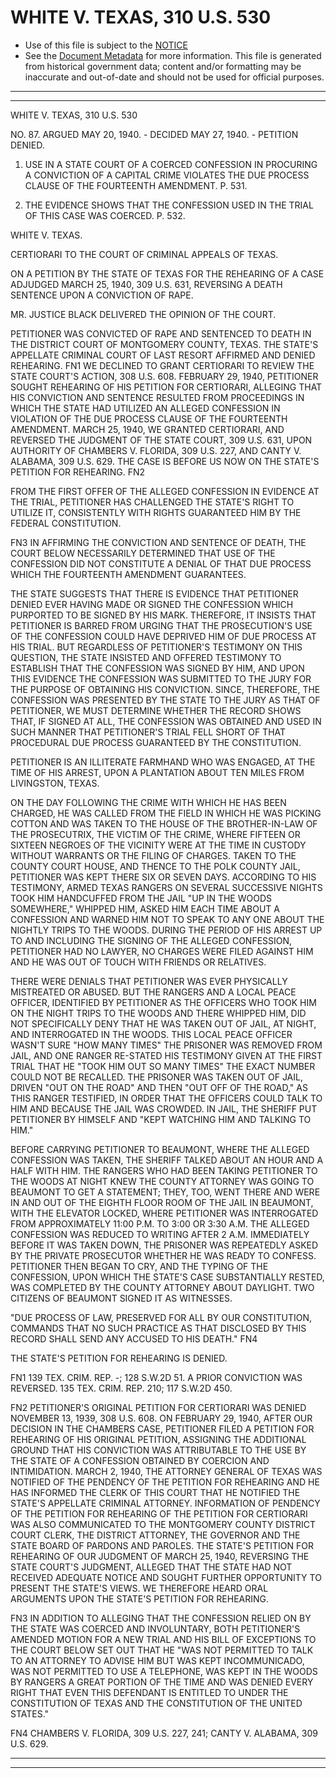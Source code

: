 ---
---

# WHITE V. TEXAS, 310 U.S. 530

* Use of this file is subject to the [NOTICE](https://github.com/publicdocs/notice/blob/master/NOTICE)
* See the [Document Metadata](../../../) for more information.
  This file is generated from historical government data; content and/or formatting may be inaccurate and out-of-date and should not be used for official purposes.

----------
----------

WHITE V. TEXAS, 310 U.S. 530

NO. 87.  ARGUED MAY 20, 1940.  - DECIDED MAY 27, 1940.  - PETITION DENIED.

1.  USE IN A STATE COURT OF A COERCED CONFESSION IN PROCURING A CONVICTION OF A CAPITAL CRIME VIOLATES THE DUE PROCESS CLAUSE OF THE FOURTEENTH AMENDMENT.  P. 531.

2.  THE EVIDENCE SHOWS THAT THE CONFESSION USED IN THE TRIAL OF THIS CASE WAS COERCED.  P. 532.

WHITE V. TEXAS.

CERTIORARI TO THE COURT OF CRIMINAL APPEALS OF TEXAS.

ON A PETITION BY THE STATE OF TEXAS FOR THE REHEARING OF A CASE ADJUDGED MARCH 25, 1940, 309 U.S. 631, REVERSING A DEATH SENTENCE UPON A CONVICTION OF RAPE.

MR. JUSTICE BLACK DELIVERED THE OPINION OF THE COURT.

PETITIONER WAS CONVICTED OF RAPE AND SENTENCED TO DEATH IN THE DISTRICT COURT OF MONTGOMERY COUNTY, TEXAS.  THE STATE'S APPELLATE CRIMINAL COURT OF LAST RESORT AFFIRMED AND DENIED REHEARING.  FN1  WE DECLINED TO GRANT CERTIORARI TO REVIEW THE STATE COURT'S ACTION, 308 U.S. 608.  FEBRUARY 29, 1940, PETITIONER SOUGHT REHEARING OF HIS PETITION FOR CERTIORARI, ALLEGING THAT HIS CONVICTION AND SENTENCE RESULTED FROM PROCEEDINGS IN WHICH THE STATE HAD UTILIZED AN ALLEGED CONFESSION IN VIOLATION OF THE DUE PROCESS CLAUSE OF THE FOURTEENTH AMENDMENT.  MARCH 25, 1940, WE GRANTED CERTIORARI, AND REVERSED THE JUDGMENT OF THE STATE COURT, 309 U.S. 631, UPON AUTHORITY OF CHAMBERS V. FLORIDA, 309 U.S. 227, AND CANTY V. ALABAMA, 309 U.S. 629.  THE CASE IS BEFORE US NOW ON THE STATE'S PETITION FOR REHEARING.  FN2

FROM THE FIRST OFFER OF THE ALLEGED CONFESSION IN EVIDENCE AT THE TRIAL, PETITIONER HAS CHALLENGED THE STATE'S RIGHT TO UTILIZE IT, CONSISTENTLY WITH RIGHTS GUARANTEED HIM BY THE FEDERAL CONSTITUTION.

FN3  IN AFFIRMING THE CONVICTION AND SENTENCE OF DEATH, THE COURT BELOW NECESSARILY DETERMINED THAT USE OF THE CONFESSION DID NOT CONSTITUTE A DENIAL OF THAT DUE PROCESS WHICH THE FOURTEENTH AMENDMENT GUARANTEES.

THE STATE SUGGESTS THAT THERE IS EVIDENCE THAT PETITIONER DENIED EVER HAVING MADE OR SIGNED THE CONFESSION WHICH PURPORTED TO BE SIGNED BY HIS MARK.  THEREFORE, IT INSISTS THAT PETITIONER IS BARRED FROM URGING THAT THE PROSECUTION'S USE OF THE CONFESSION COULD HAVE DEPRIVED HIM OF DUE PROCESS AT HIS TRIAL.  BUT REGARDLESS OF PETITIONER'S TESTIMONY ON THIS QUESTION, THE STATE INSISTED AND OFFERED TESTIMONY TO ESTABLISH THAT THE CONFESSION WAS SIGNED BY HIM, AND UPON THIS EVIDENCE THE CONFESSION WAS SUBMITTED TO THE JURY FOR THE PURPOSE OF OBTAINING HIS CONVICTION.  SINCE, THEREFORE, THE CONFESSION WAS PRESENTED BY THE STATE TO THE JURY AS THAT OF PETITIONER, WE MUST DETERMINE WHETHER THE RECORD SHOWS THAT, IF SIGNED AT ALL, THE CONFESSION WAS OBTAINED AND USED IN SUCH MANNER THAT PETITIONER'S TRIAL FELL SHORT OF THAT PROCEDURAL DUE PROCESS GUARANTEED BY THE CONSTITUTION.

PETITIONER IS AN ILLITERATE FARMHAND WHO WAS ENGAGED, AT THE TIME OF HIS ARREST, UPON A PLANTATION ABOUT TEN MILES FROM LIVINGSTON, TEXAS.

ON THE DAY FOLLOWING THE CRIME WITH WHICH HE HAS BEEN CHARGED, HE WAS CALLED FROM THE FIELD IN WHICH HE WAS PICKING COTTON AND WAS TAKEN TO THE HOUSE OF THE BROTHER-IN-LAW OF THE PROSECUTRIX, THE VICTIM OF THE CRIME, WHERE FIFTEEN OR SIXTEEN NEGROES OF THE VICINITY WERE AT THE TIME IN CUSTODY WITHOUT WARRANTS OR THE FILING OF CHARGES.  TAKEN TO THE COUNTY COURT HOUSE, AND THENCE TO THE POLK COUNTY JAIL, PETITIONER WAS KEPT THERE SIX OR SEVEN DAYS.  ACCORDING TO HIS TESTIMONY, ARMED TEXAS RANGERS ON SEVERAL SUCCESSIVE NIGHTS TOOK HIM HANDCUFFED FROM THE JAIL "UP IN THE WOODS SOMEWHERE," WHIPPED HIM, ASKED HIM EACH TIME ABOUT A CONFESSION AND WARNED HIM NOT TO SPEAK TO ANY ONE ABOUT THE NIGHTLY TRIPS TO THE WOODS.  DURING THE PERIOD OF HIS ARREST UP TO AND INCLUDING THE SIGNING OF THE ALLEGED CONFESSION, PETITIONER HAD NO LAWYER, NO CHARGES WERE FILED AGAINST HIM AND HE WAS OUT OF TOUCH WITH FRIENDS OR RELATIVES.

THERE WERE DENIALS THAT PETITIONER WAS EVER PHYSICALLY MISTREATED OR ABUSED.  BUT THE RANGERS AND A LOCAL PEACE OFFICER, IDENTIFIED BY PETITIONER AS THE OFFICERS WHO TOOK HIM ON THE NIGHT TRIPS TO THE WOODS AND THERE WHIPPED HIM, DID NOT SPECIFICALLY DENY THAT HE WAS TAKEN OUT OF JAIL, AT NIGHT, AND INTERROGATED IN THE WOODS.  THIS LOCAL PEACE OFFICER WASN'T SURE "HOW MANY TIMES" THE PRISONER WAS REMOVED FROM JAIL, AND ONE RANGER RE-STATED HIS TESTIMONY GIVEN AT THE FIRST TRIAL THAT HE "TOOK HIM OUT SO MANY TIMES" THE EXACT NUMBER COULD NOT BE RECALLED.  THE PRISONER WAS TAKEN OUT OF JAIL, DRIVEN "OUT ON THE ROAD" AND THEN "OUT OFF OF THE ROAD," AS THIS RANGER TESTIFIED, IN ORDER THAT THE OFFICERS COULD TALK TO HIM AND BECAUSE THE JAIL WAS CROWDED.  IN JAIL, THE SHERIFF PUT PETITIONER BY HIMSELF AND "KEPT WATCHING HIM AND TALKING TO HIM."

BEFORE CARRYING PETITIONER TO BEAUMONT, WHERE THE ALLEGED CONFESSION WAS TAKEN, THE SHERIFF TALKED ABOUT AN HOUR AND A HALF WITH HIM.  THE RANGERS WHO HAD BEEN TAKING PETITIONER TO THE WOODS AT NIGHT KNEW THE COUNTY ATTORNEY WAS GOING TO BEAUMONT TO GET A STATEMENT; THEY, TOO, WENT THERE AND WERE IN AND OUT OF THE EIGHTH FLOOR ROOM OF THE JAIL IN BEAUMONT, WITH THE ELEVATOR LOCKED, WHERE PETITIONER WAS INTERROGATED FROM APPROXIMATELY 11:00 P.M. TO 3:00 OR 3:30 A.M.  THE ALLEGED CONFESSION WAS REDUCED TO WRITING AFTER 2 A.M.  IMMEDIATELY BEFORE IT WAS TAKEN DOWN, THE PRISONER WAS REPEATEDLY ASKED BY THE PRIVATE PROSECUTOR WHETHER HE WAS READY TO CONFESS.  PETITIONER THEN BEGAN TO CRY, AND THE TYPING OF THE CONFESSION, UPON WHICH THE STATE'S CASE SUBSTANTIALLY RESTED, WAS COMPLETED BY THE COUNTY ATTORNEY ABOUT DAYLIGHT.  TWO CITIZENS OF BEAUMONT SIGNED IT AS WITNESSES.

"DUE PROCESS OF LAW, PRESERVED FOR ALL BY OUR CONSTITUTION, COMMANDS THAT NO SUCH PRACTICE AS THAT DISCLOSED BY THIS RECORD SHALL SEND ANY ACCUSED TO HIS DEATH."  FN4

THE STATE'S PETITION FOR REHEARING IS DENIED.

FN1  139 TEX. CRIM. REP. -; 128 S.W.2D 51.  A PRIOR CONVICTION WAS REVERSED.  135 TEX. CRIM. REP. 210; 117 S.W.2D 450.

FN2  PETITIONER'S ORIGINAL PETITION FOR CERTIORARI WAS DENIED NOVEMBER 13, 1939, 308 U.S. 608.  ON FEBRUARY 29, 1940, AFTER OUR DECISION IN THE CHAMBERS CASE, PETITIONER FILED A PETITION FOR REHEARING OF HIS ORIGINAL PETITION, ASSIGNING THE ADDITIONAL GROUND THAT HIS CONVICTION WAS ATTRIBUTABLE TO THE USE BY THE STATE OF A CONFESSION OBTAINED BY COERCION AND INTIMIDATION.  MARCH 2, 1940, THE ATTORNEY GENERAL OF TEXAS WAS NOTIFIED OF THE PENDENCY OF THE PETITION FOR REHEARING AND HE HAS INFORMED THE CLERK OF THIS COURT THAT HE NOTIFIED THE STATE'S APPELLATE CRIMINAL ATTORNEY.  INFORMATION OF PENDENCY OF THE PETITION FOR REHEARING OF THE PETITION FOR CERTIORARI WAS ALSO COMMUNICATED TO THE MONTGOMERY COUNTY DISTRICT COURT CLERK, THE DISTRICT ATTORNEY, THE GOVERNOR AND THE STATE BOARD OF PARDONS AND PAROLES.  THE STATE'S PETITION FOR REHEARING OF OUR JUDGMENT OF MARCH 25, 1940, REVERSING THE STATE COURT'S JUDGMENT, ALLEGED THAT THE STATE HAD NOT RECEIVED ADEQUATE NOTICE AND SOUGHT FURTHER OPPORTUNITY TO PRESENT THE STATE'S VIEWS.  WE THEREFORE HEARD ORAL ARGUMENTS UPON THE STATE'S PETITION FOR REHEARING.

FN3  IN ADDITION TO ALLEGING THAT THE CONFESSION RELIED ON BY THE STATE WAS COERCED AND INVOLUNTARY, BOTH PETITIONER'S AMENDED MOTION FOR A NEW TRIAL AND HIS BILL OF EXCEPTIONS TO THE COURT BELOW SET OUT THAT HE "WAS NOT PERMITTED TO TALK TO AN ATTORNEY TO ADVISE HIM BUT WAS KEPT INCOMMUNICADO, WAS NOT PERMITTED TO USE A TELEPHONE, WAS KEPT IN THE WOODS BY RANGERS A GREAT PORTION OF THE TIME AND WAS DENIED EVERY RIGHT THAT EVEN THIS DEFENDANT IS ENTITLED TO UNDER THE CONSTITUTION OF TEXAS AND THE CONSTITUTION OF THE UNITED STATES."

FN4  CHAMBERS V. FLORIDA, 309 U.S. 227, 241; CANTY V. ALABAMA, 309 U.S. 629.


----------
----------

